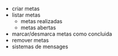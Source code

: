 - criar metas
- listar metas
    - metas realizadas
    - metas abertas
- marcar/desmarca metas como concluida
- remover metas
- sistemas de mensages